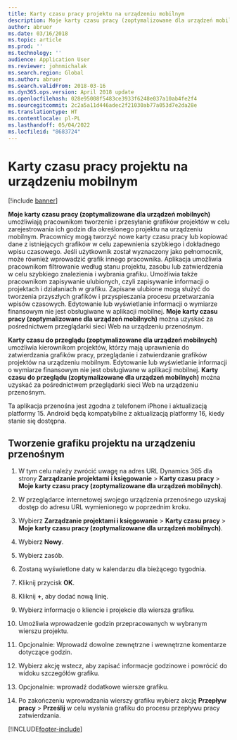 ```yaml
---
title: Karty czasu pracy projektu na urządzeniu mobilnym
description: Moje karty czasu pracy (zoptymalizowane dla urządzeń mobilnych) umożliwiają pracownikom tworzenie i przesyłanie grafików projektów w celu zarejestrowania ich godzin dla określonego projektu na urządzeniu mobilnym.
author: abruer
ms.date: 03/16/2018
ms.topic: article
ms.prod: ''
ms.technology: ''
audience: Application User
ms.reviewer: johnmichalak
ms.search.region: Global
ms.author: abruer
ms.search.validFrom: 2018-03-16
ms.dyn365.ops.version: April 2018 update
ms.openlocfilehash: 028e95008f5483ce3933f6248e037a10ab4fe2f4
ms.sourcegitcommit: 2c2a5a11d446adec2f21030ab77a053d7e2da28e
ms.translationtype: HT
ms.contentlocale: pl-PL
ms.lasthandoff: 05/04/2022
ms.locfileid: "8683724"
---
```

# <a name="project-timesheets-on-a-mobile-device"></a>Karty czasu pracy projektu na urządzeniu mobilnym

[!include [banner](../includes/banner.md)]

**Moje karty czasu pracy (zoptymalizowane dla urządzeń mobilnych)** umożliwiają pracownikom tworzenie i przesyłanie grafików projektów w celu zarejestrowania ich godzin dla określonego projektu na urządzeniu mobilnym. Pracownicy mogą tworzyć nowe karty czasu pracy lub kopiować dane z istniejących grafików w celu zapewnienia szybkiego i dokładnego wpisu czasowego. Jeśli użytkownik został wyznaczony jako pełnomocnik, może również wprowadzić grafik innego pracownika. Aplikacja umożliwia pracownikom filtrowanie według stanu projektu, zasobu lub zatwierdzenia w celu szybkiego znalezienia i wybrania grafiku. Umożliwia także pracownikom zapisywanie ulubionych, czyli zapisywanie informacji o projektach i działaniach w grafiku. Zapisane ulubione mogą służyć do tworzenia przyszłych grafików i przyspieszania procesu przetwarzania wpisów czasowych. Edytowanie lub wyświetlanie informacji o wymiarze finansowym nie jest obsługiwane w aplikacji mobilnej. **Moje karty czasu pracy (zoptymalizowane dla urządzeń mobilnych)** można uzyskać za pośrednictwem przeglądarki sieci Web na urządzeniu przenośnym.

**Karty czasu do przeglądu (zoptymalizowane dla urządzeń mobilnych)** umożliwia kierownikom projektów, którzy mają uprawnienia do zatwierdzania grafików pracy, przeglądanie i zatwierdzanie grafików projektów na urządzeniu mobilnym. Edytowanie lub wyświetlanie informacji o wymiarze finansowym nie jest obsługiwane w aplikacji mobilnej. **Karty czasu do przeglądu (zoptymalizowane dla urządzeń mobilnych)** można uzyskać za pośrednictwem przeglądarki sieci Web na urządzeniu przenośnym.

Ta aplikacja przenośna jest zgodna z telefonem iPhone i aktualizacją platformy 15.
Android będą kompatybilne z aktualizacją platformy 16, kiedy stanie się dostępna.

## <a name="create-a-project-timesheet-on-your-mobile-device"></a>Tworzenie grafiku projektu na urządzeniu przenośnym

1.  W tym celu należy zwrócić uwagę na adres URL Dynamics 365 dla strony **Zarządzanie projektami i księgowanie** \> **Karty czasu pracy** \> **Moje karty czasu pracy (zoptymalizowane dla urządzeń mobilnych)**.

2.  W przeglądarce internetowej swojego urządzenia przenośnego uzyskaj dostęp do adresu URL wymienionego w poprzednim kroku.
 
3.  Wybierz **Zarządzanie projektami i księgowanie** \> **Karty czasu pracy** \> **Moje karty czasu pracy (zoptymalizowane dla urządzeń mobilnych)**.

4.  Wybierz **Nowy**.

5.  Wybierz zasób.

6.  Zostaną wyświetlone daty w kalendarzu dla bieżącego tygodnia.

7.  Kliknij przycisk **OK**.

8.  Kliknij **+**, aby dodać nową linię.

9.  Wybierz informacje o kliencie i projekcie dla wiersza grafiku.

10. Umożliwia wprowadzenie godzin przepracowanych w wybranym wierszu projektu.

11. Opcjonalnie: Wprowadź dowolne zewnętrzne i wewnętrzne komentarze dotyczące godzin.

12. Wybierz akcję wstecz, aby zapisać informacje godzinowe i powrócić do widoku szczegółów grafiku.

13. Opcjonalnie: wprowadź dodatkowe wiersze grafiku.

14. Po zakończeniu wprowadzania wierszy grafiku wybierz akcję **Przepływ pracy** \> **Prześlij** w celu wysłania grafiku do procesu przepływu pracy zatwierdzania.


[!INCLUDE[footer-include](../includes/footer-banner.md)]